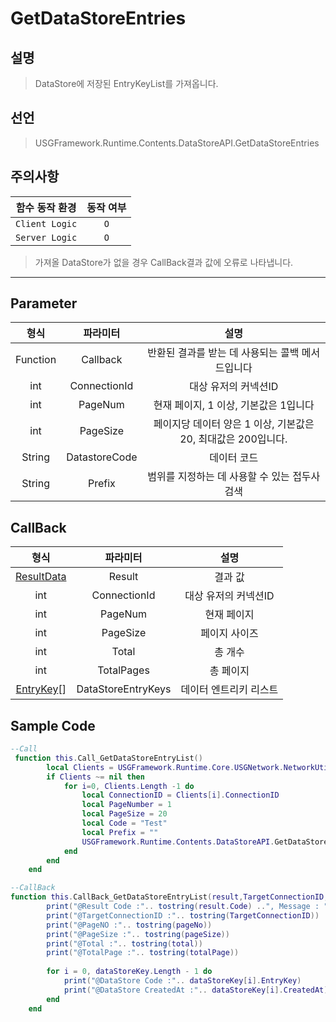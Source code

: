 # GetDataStoreEntries

## 설명
> DataStore에 저장된 EntryKeyList를 가져옵니다.
## 선언
> USGFramework.Runtime.Contents.DataStoreAPI.GetDataStoreEntries
## 주의사항
|    **함수 동작 환경**    | **동작 여부** |
|:------------------:|:---------:|
| ```Client Logic``` |  ```O```  |
| ```Server Logic``` |  ```O```  |
> 가져올 DataStore가 없을 경우 CallBack결과 값에 오류로 나타냅니다.
---


## Parameter
|  **형식**  |   **파라미터**    |                 **설명**                  |
|:--------:|:-------------:|:---------------------------------------:|
| Function |   Callback    |       반환된 결과를 받는 데 사용되는 콜백 메서드입니다       |
|   int    | ConnectionId  |              대상 유저의 커넥션ID               |
|   int    |    PageNum    |         현재 페이지, 1 이상, 기본값은 1입니다         |
|   int    |   PageSize    | 페이지당 데이터 양은 1 이상, 기본값은 20, 최대값은 200입니다. |
|  String  | DatastoreCode |                 데이터 코드                  |
|  String  |    Prefix     |       범위를 지정하는 데 사용할 수 있는 접두사 검색        |
## CallBack
|           **형식**            |      **파라미터**      |    **설명**    |
|:---------------------------:|:------------------:|:------------:|
| [ResultData](ResultData.md) |       Result       |     결과 값     |
|             int             |    ConnectionId    | 대상 유저의 커넥션ID |
|             int             |      PageNum       |    현재 페이지    |
|             int             |      PageSize      |   페이지 사이즈    |
|             int             |       Total        |     총 개수     |
|             int             |     TotalPages     |    총 페이지     |
|  [EntryKey](EntryKey.md)[]  | DataStoreEntryKeys | 데이터 엔트리키 리스트 |


## Sample Code
```lua
--Call
 function this.Call_GetDataStoreEntryList()
        local Clients = USGFramework.Runtime.Core.USGNetwork.NetworkUtility.GetAllClientsInfo()
        if Clients ~= nil then
            for i=0, Clients.Length -1 do
                local ConnectionID = Clients[i].ConnectionID
                local PageNumber = 1
                local PageSize = 20
                local Code = "Test"
                local Prefix = ""
                USGFramework.Runtime.Contents.DataStoreAPI.GetDataStoreEntries(this.CallBack_GetDataStoreEntryList, ConnectionID, PageNumber, PageSize, Code, Prefix)    
            end
        end
    end
```

```lua
--CallBack
function this.CallBack_GetDataStoreEntryList(result,TargetConnectionID, pageNo,pageSize,total,totalPage,dataStoreKey)
        print("@Result Code :".. tostring(result.Code) ..", Message : "..tostring(result.Message))
        print("@TargetConnectionID :".. tostring(TargetConnectionID))
        print("@PageNO :".. tostring(pageNo))
        print("@PageSize :".. tostring(pageSize))
        print("@Total :".. tostring(total))
        print("@TotalPage :".. tostring(totalPage))
  
        for i = 0, dataStoreKey.Length - 1 do
            print("@DataStore Code :".. dataStoreKey[i].EntryKey)
            print("@DataStore CreatedAt :".. dataStoreKey[i].CreatedAt)
        end
    end
```
